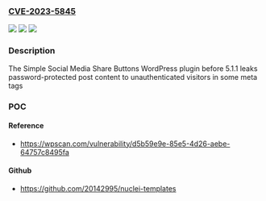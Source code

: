 ### [CVE-2023-5845](https://cve.mitre.org/cgi-bin/cvename.cgi?name=CVE-2023-5845)
![](https://img.shields.io/static/v1?label=Product&message=Simple%20Social%20Media%20Share%20Buttons&color=blue)
![](https://img.shields.io/static/v1?label=Version&message=0%3C%205.1.1%20&color=brighgreen)
![](https://img.shields.io/static/v1?label=Vulnerability&message=CWE-287%20Improper%20Authentication&color=brighgreen)

### Description

The Simple Social Media Share Buttons WordPress plugin before 5.1.1 leaks password-protected post content to unauthenticated visitors in some meta tags

### POC

#### Reference
- https://wpscan.com/vulnerability/d5b59e9e-85e5-4d26-aebe-64757c8495fa

#### Github
- https://github.com/20142995/nuclei-templates

